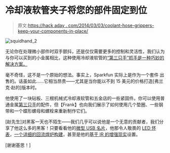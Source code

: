 # 冷却液软管夹子将您的部件固定到位

> 原文:[https://hack aday . com/2014/03/03/coolant-hose-grippers-keep-your-components-in-place/](https://hackaday.com/2014/03/03/coolant-hose-grippers-keep-your-components-in-place/)

![squidhand_2](../Images/537a497e3f6d272803053c046e6c4d28.png)

无论你在处理微小部件时双手颤抖，还是仅仅需要更多的控制和灵活性，我们认为与你可以买到的小金属相比，这种使用冷却液软管的[“第三只手”抓手是一种巧妙的解决方案。](http://eleccelerator.com/improved-third-hand-using-coolant-hose/)

毫不奇怪，这不是一个原始的想法。事实上，Sparkfun 实际上是作为一个套件 出售的。话虽如此……它相当昂贵——尤其是当你能以不到 15 美元的价格打造[弗兰克·赵的]版本时。

他使用了一块砧板、三根机械式冷却液软管和五金店的一些紧固件。你可以使用普通金属[第三只手](http://en.wikipedia.org/wiki/Helping_hand_(tool))的配件，但【Frank】也向我们展示了如何使用几个垫圈、一些钢带和一个蝶形螺母和螺栓来重新制作它们。

[赵先生]对黑客一天也不陌生——我们几乎可以说他是一个无意的贡献者，我们分享了他这么多的黑客！只要看看他的[微型 USB 名片](http://hackaday.com/2010/10/29/tiny-usb-business-card/)，他那令人敬畏的 [LED 怀表](http://hackaday.com/2012/11/30/led-pocket-watch-2/)，[一个详细的回流焊炉构建](http://hackaday.com/2012/01/01/a-very-detailed-reflow-oven-build/)，甚至是他的[基于 IR 的增强现实](http://hackaday.com/2013/03/25/ir-based-augmented-reality/)设置。

[谢谢基思！]